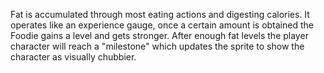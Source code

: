 Fat is accumulated through most eating actions and digesting calories. It operates like an experience gauge, once a certain amount is obtained the Foodie gains a level and gets stronger. After enough fat levels the player character will reach a "milestone" which updates the sprite to show the character as visually chubbier.
